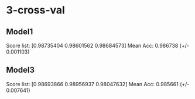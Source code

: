 # 3-cross-val

## Model1

Score list:  [0.98735404 0.98601562 0.98684573]
Mean Acc: 0.986738 (+/- 0.001103)

## Model3

Score list:  [0.98693866 0.98956937 0.98047632]
Mean Acc: 0.985661 (+/- 0.007641)
